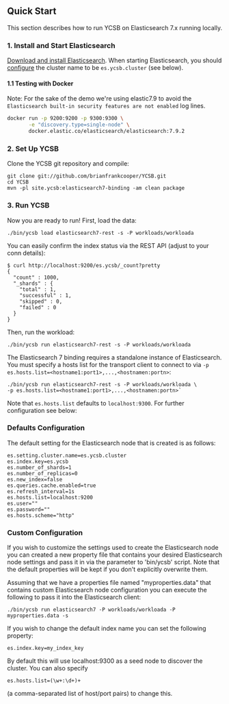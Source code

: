 <!--
Copyright (c) 2021 YCSB contributors. All rights reserved.

Licensed under the Apache License, Version 2.0 (the "License"); you
may not use this file except in compliance with the License. You
may obtain a copy of the License at

http://www.apache.org/licenses/LICENSE-2.0

Unless required by applicable law or agreed to in writing, software
distributed under the License is distributed on an "AS IS" BASIS,
WITHOUT WARRANTIES OR CONDITIONS OF ANY KIND, either express or
implied. See the License for the specific language governing
permissions and limitations under the License. See accompanying
LICENSE file.
-->

## Quick Start

This section describes how to run YCSB on Elasticsearch 7.x running locally. 

### 1. Install and Start Elasticsearch

[Download and install Elasticsearch][1]. When starting Elasticsearch, you should
[configure][2] the cluster name to be `es.ycsb.cluster` (see below).

#### 1.1 Testing with Docker

Note: For the sake of the demo we're using elastic7.9 to avoid the `Elasticsearch built-in security features are not enabled` log lines.

```bash
docker run -p 9200:9200 -p 9300:9300 \
       -e "discovery.type=single-node" \
       docker.elastic.co/elasticsearch/elasticsearch:7.9.2
```

### 2. Set Up YCSB

Clone the YCSB git repository and compile:

    git clone git://github.com/brianfrankcooper/YCSB.git
    cd YCSB
    mvn -pl site.ycsb:elasticsearch7-binding -am clean package

### 3. Run YCSB
    
Now you are ready to run! First, load the data:

    ./bin/ycsb load elasticsearch7-rest -s -P workloads/workloada

You can easily confirm the index status via the REST API (adjust to your conn details):

    $ curl http://localhost:9200/es.ycsb/_count?pretty
    {
      "count" : 1000,
      "_shards" : {
        "total" : 1,
        "successful" : 1,
        "skipped" : 0,
        "failed" : 0
      }
    }

Then, run the workload:

    ./bin/ycsb run elasticsearch7-rest -s -P workloads/workloada


The Elasticsearch 7 binding requires a standalone instance of Elasticsearch.
You must specify a hosts list for the transport client to connect to via
`-p es.hosts.list=<hostname1:port1>,...,<hostnamen:portn>`:

    ./bin/ycsb run elasticsearch7-rest -s -P workloads/workloada \
    -p es.hosts.list=<hostname1:port1>,...,<hostnamen:portn>`

Note that `es.hosts.list` defaults to `localhost:9300`. For further
configuration see below:

### Defaults Configuration
The default setting for the Elasticsearch node that is created is as follows:

    es.setting.cluster.name=es.ycsb.cluster
    es.index.key=es.ycsb
    es.number_of_shards=1
    es.number_of_replicas=0
    es.new_index=false
    es.queries.cache.enabled=true
    es.refresh_interval=1s
    es.hosts.list=localhost:9200
    es.user=""
    es.password=""
    es.hosts.scheme="http"

### Custom Configuration
If you wish to customize the settings used to create the Elasticsearch node
you can created a new property file that contains your desired Elasticsearch 
node settings and pass it in via the parameter to 'bin/ycsb' script. Note that 
the default properties will be kept if you don't explicitly overwrite them.

Assuming that we have a properties file named "myproperties.data" that contains 
custom Elasticsearch node configuration you can execute the following to
pass it into the Elasticsearch client:

    ./bin/ycsb run elasticsearch7 -P workloads/workloada -P myproperties.data -s

If you wish to change the default index name you can set the following property:

    es.index.key=my_index_key

By default this will use localhost:9300 as a seed node to discover the cluster.
You can also specify

    es.hosts.list=(\w+:\d+)+

(a comma-separated list of host/port pairs) to change this.

[1]: https://www.elastic.co/guide/en/elasticsearch/reference/7.2/install-elasticsearch.html
[2]: https://www.elastic.co/guide/en/elasticsearch/reference/7.2/setup.html
